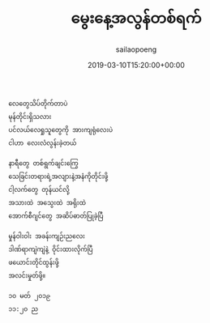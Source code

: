 ﻿---
_last_editor_used_jetpack: block-editor
_publicize_job_id: "59331612518"
_wp_old_date: "2021-06-08"
author: sailaopoeng
categories:
  - poems
date: "2019-03-10T15:20:00+00:00"
parent_post_id: null
post_id: "89"
timeline_notification: "1623109740"
title: မွေးနေ့အလွန်တစ်ရက်
url: /2019/03/10/မွေးနေ့အလွန်တစ်ရက်/

---
```
လေတွေသိပ်တိုက်တာပဲ
မုန်တိုင်းရှိသလား
ပင်လယ်လေရှုသူတွေကို အားကျရုံလေးပဲ
ငါဟာ လေးလံလွန်းခဲ့တယ်

နာရီတွေ တစ်ရွက်ချင်းကြွေ
သေခြင်းတရားရဲ့အလျားနဲ့အနံကိုတိုင်းဖို့
ငါ့လက်တွေ တုန်ယင်လို့
အသားထဲ အသွေးထဲ အရိုးထဲ
အောက်စီဂျင်တွေ အဆိပ်ဓာတ်ပြုခဲ့ပြီ

မှုန်ဝါးဝါး အခန်းကျဉ်းညလေး
ဒါဏ်ရာကျဲကျဲနဲ့ ဝိုင်းထားလိုက်ပြီ
ဖယောင်းတိုင်ထွန်းဖို့
အလင်းမှုတ်ဖို့။

၁၀ မတ် ၂၀၁၉
၁၁:၂၀ ည

```
